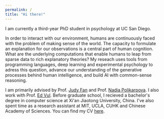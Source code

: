 ```yaml
---
permalink: /
title: "Hi there!"
---
```


I am currently a third-year PhD student in psychology at UC San Diego.

In order to interact with our environment, humans are continuously faced with the problem of making sense of the world. The capacity to formulate an explanation for our observations is a central part of human cognition. What are the underlying computations that enable humans to leap from sparse data to rich explanatory theories? My reseach uses tools from programming languages, deep learning and experimental psychology to adress this question, advance our understanding of the generative processes behind human intelligence, and build AI with common-sense reasoning.

I am primarily advised by Prof. [Judy Fan](https://cogtoolslab.github.io) and Prof. [Nadia Polikarpova](https://cseweb.ucsd.edu/~npolikarpova/). I also work with Prof. [Ed Vul](http://www.evullab.org). Before graduate school, I recieved a bachelor's degree in computer science at Xi'an Jiaotong University, China. I've also spent time as a research assistant at MIT, UCLA, CUHK and Chinese Academy of Sciences. You can find my CV [here](https://haoliangwang.github.io/assets/cv/CV_Haoliang.pdf).